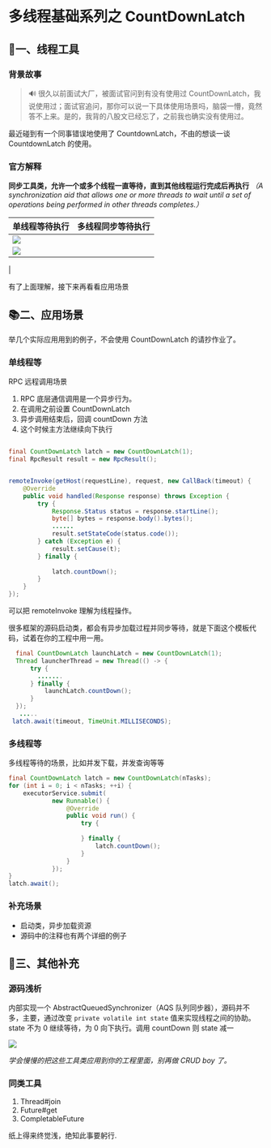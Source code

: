 # 多线程基础系列之 CountDownLatch
📒一、线程工具
--------

### 背景故事

> 🔊 很久以前面试大厂，被面试官问到有没有使用过 CountDownLatch，我说使用过；面试官追问，那你可以说一下具体使用场景吗，脑袋一懵，竟然答不上来。是的，我背的八股文已经忘了，之前我也确实没有使用过。

最近碰到有一个同事错误地使用了 CountdownLatch，不由的想谈一谈 CountdownLatch 的使用。

### 官方解释

**同步工具类，允许一个或多个线程一直等待，直到其他线程运行完成后再执行** _（A synchronization aid that allows one or more threads to wait until a set of operations being performed in other threads completes.）_

| 单线程等待执行 | 多线程同步等待执行 |
| --- | --- |
| ![](https://p6-juejin.byteimg.com/tos-cn-i-k3u1fbpfcp/7998776f8f2a4e6aa9dc5ad56c474f6e~tplv-k3u1fbpfcp-jj-mark:3024:0:0:0:q75.awebp#?w=551&h=553&s=28916&e=png&b=ffffff)
 | ![](https://p1-juejin.byteimg.com/tos-cn-i-k3u1fbpfcp/80527cc86ee349b49c9d31fcceb7d394~tplv-k3u1fbpfcp-jj-mark:3024:0:0:0:q75.awebp#?w=845&h=535&s=35274&e=png&b=ffffff)
 |

有了上面理解，接下来再看看应用场景

📚二、应用场景
--------

举几个实际应用用到的例子，不会使用 CountDownLatch 的请抄作业了。

### 单线程等

RPC 远程调用场景

1.  RPC 底层通信调用是一个异步行为。
2.  在调用之前设置 CountDownLatch
3.  异步调用结束后，回调 countDown 方法
4.  这个时候主方法继续向下执行

```Java

final CountDownLatch latch = new CountDownLatch(1);
final RpcResult result = new RpcResult();


remoteInvoke(getHost(requestLine), request, new CallBack(timeout) {
    @Override
    public void handled(Response response) throws Exception {
        try {
            Response.Status status = response.startLine();
            byte[] bytes = response.body().bytes();
            ......
            result.setStateCode(status.code());
        } catch (Exception e) {
            result.setCause(t);
        } finally {
            
            latch.countDown();
        }
    }
});

```

可以把 remoteInvoke 理解为线程操作。

很多框架的源码启动类，都会有异步加载过程并同步等待，就是下面这个模板代码，试着在你的工程中用一用。

```Java
  final CountDownLatch launchLatch = new CountDownLatch(1);
  Thread launcherThread = new Thread(() -> {
      try {
        .......
      } finally {
          launchLatch.countDown();
      }
  });
   .....
 latch.await(timeout, TimeUnit.MILLISECONDS);

```

### 多线程等

多线程等待的场景，比如并发下载，并发查询等等

```Java
final CountDownLatch latch = new CountDownLatch(nTasks);
for (int i = 0; i < nTasks; ++i) {
    executorService.submit(
            new Runnable() {
                @Override
                public void run() {
                    try {
                        
                    } finally {
                        latch.countDown();
                    } 
                }
            });
}
latch.await();

```

### 补充场景

*   启动类，异步加载资源
*   源码中的注释也有两个详细的例子

📑三、其他补充
--------

### 源码浅析

内部实现一个 AbstractQueuedSynchronizer（AQS 队列同步器），源码并不多，主要，通过改变 `private volatile int state` 值来实现线程之间的协助。 state 不为 0 继续等待，为 0 向下执行。调用 countDown 则 state 减一

![](https://p1-juejin.byteimg.com/tos-cn-i-k3u1fbpfcp/00885e22a5734a25a829911fbad35170~tplv-k3u1fbpfcp-jj-mark:3024:0:0:0:q75.awebp#?w=1331&h=955&s=98484&e=png&b=2b2b2b)

_学会慢慢的把这些工具类应用到你的工程里面，别再做 CRUD boy 了。_

### 同类工具

1.  Thread#join
2.  Future#get
3.  CompletableFuture

 纸上得来终觉浅，绝知此事要躬行.